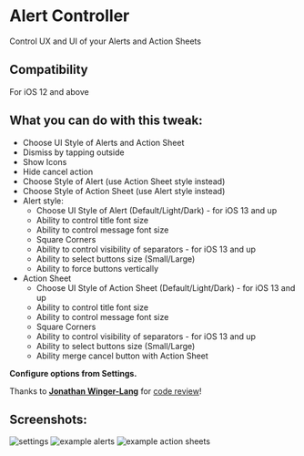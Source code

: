 # Alert Controller
Control UX and UI of your Alerts and Action Sheets

## Compatibility
For iOS 12 and above

## What you can do with this tweak:
* Choose UI Style of Alerts and Action Sheet
* Dismiss by tapping outside
* Show Icons
* Hide cancel action
* Choose Style of Alert (use Action Sheet style instead)
* Choose Style of Action Sheet (use Alert style instead)
* Alert style:
	- Choose UI Style of Alert (Default/Light/Dark) - for iOS 13 and up
	- Ability to control title font size
	- Ability to control message font size
	- Square Corners
	- Ability to control visibility of separators - for iOS 13 and up
	- Ability to select buttons size (Small/Large)
	- Ability to force buttons vertically
* Action Sheet
	- Choose UI Style of Action Sheet (Default/Light/Dark) - for iOS 13 and up
	- Ability to control title font size
	- Ability to control message font size
	- Square Corners
	- Ability to control visibility of separators - for iOS 13 and up
	- Ability to select buttons size (Small/Large)
	- Ability merge cancel button with Action Sheet

**Configure options from Settings.**

Thanks to **[Jonathan Winger-Lang](https://github.com/jontelang)** for [code review](https://github.com/tomaszpoliszuk/AlertController/issues/1)!

## Screenshots:

![settings](screenshots/alertcontroller1.png)
![example alerts](screenshots/alertcontroller2.jpg)
![example action sheets](screenshots/alertcontroller3.jpg)
